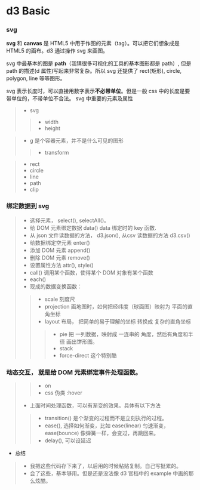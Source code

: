 # d3 Basic

### svg

**svg** 和 **canvas** 是 HTML5 中用于作图的元素（tag）。可以把它们想象成是 HTML5 的画布。d3 通过操作 svg 来画图。

svg 中最基本的图是 **path**（我猜很多可视化的工具的基本图形都是 path）, 但是 path 的描述(d 属性)写起来非常复杂。所以 svg 还提供了 rect(矩形), circle, polygon, line 等等图形。

svg 表示长度时，可以直接用数字表示**不必带单位**。但是一般 css 中的长度是要带单位的，不带单位不合法。
svg 中重要的元素及属性

> - svg
>> - width
>> - height

> - g 是个容器元素，并不是什么可见的图形
>> - transform


> - rect
> - circle
> - line
> - path
> - clip



### 绑定数据到 svg
> - 选择元素， select(), selectAll()。
> - 给 DOM 元素绑定数据 data() data 绑定时的 key 函数.
> - 从 json 文件读数据的方法， d3.json(), 从csv 读数据的方法 d3.csv()
> - 给数据绑定空元素 enter()
> - 添加 DOM 元素 append()
> - 删除 DOM 元素 remove()
> - 设置属性方法 attr(), style()
> - call() 调用某个函数，使得某个 DOM 对象有某个函数
> - each()
> - 现成的数据变换函数：
>> - scale 刻度尺
>> - projection 画地图时，如何把经纬度（球面图）映射为 平面的直角坐标
>> - layout 布局， 把简单的易于理解的坐标 转换成 复杂的直角坐标
>>> - pie 把 一列数据，映射成 一连串的 角度，然后有角度和半径 画出饼形图。
>>> - stack
>>> - force-direct 这个特别酷



### 动态交互， 就是给 DOM 元素绑定事件处理函数。
>> - on
>> - css 伪类 :hover
> - 上面时间处理函数，可以有渐变的效果。具体有以下方法
>> - transition() 是个渐变的过程而不是立刻执行的过程。
>> - ease(), 选择如何渐变，比如 ease(linear) 匀速渐变， ease(bounce) 像弹簧一样，会变过，再跳回来。
>> - delay(), 可以设延迟



- 总结
> - 我把这些代码存下来了，以后用的时候粘贴复制。自己写挺累的。
> - 会了这些，基本够用。但是还是没法像 d3 官档中的 example 中画的那么炫酷。
